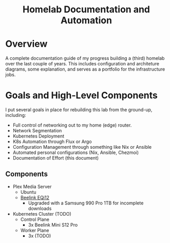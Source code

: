 <h1 align="center">
Homelab Documentation and Automation
</h1>

# Overview

A complete documentation guide of my progress building a (third) homelab over the last couple of years. This includes configuration and architeture diagrams, some explanation, and serves as a portfolio for the infrastructure jobs.

# Goals and High-Level Components

I put several goals in place for rebuilding this lab from the ground-up, including:
- Full control of networking out to my home (edge) router.
- Network Segmentation
- Kubernetes Deployment
- K8s Automation through Flux or Argo
- Configuration Management through something like Nix or Ansible
- Automated personal configurations (Nix, Ansible, Chezmoi)
- Documentation of Effort (this document)

## Components

- Plex Media Server
	- Ubuntu
	- [Beelink EQi12](https://www.amazon.com/dp/B0B9JRT7Q9) 
		- Upgraded with a Samsung 990 Pro 1TB for incomplete downloads
- Kubernetes Cluster (TODO)
	- Control Plane
		- 3x Beelink Mini S12 Pro
	- Worker Plane 
		- 3x (TODO)

